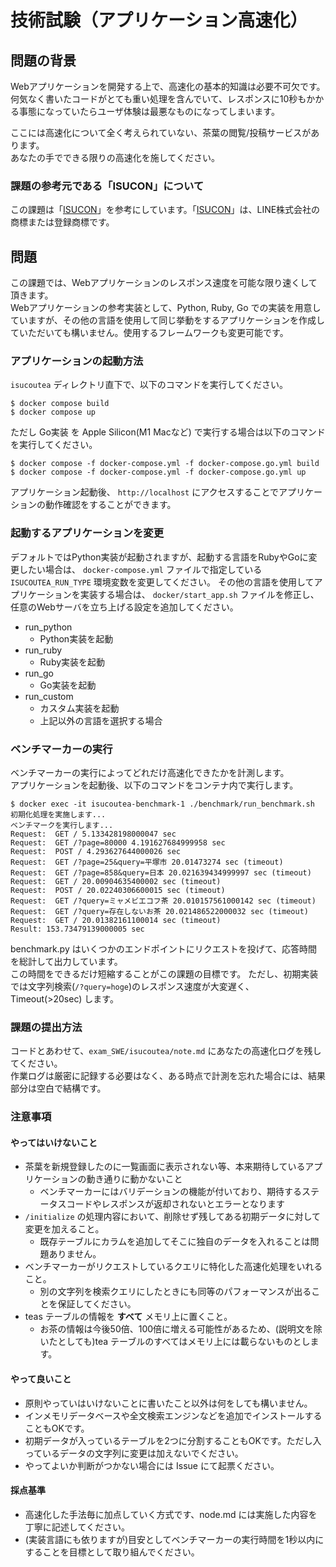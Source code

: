 # 技術試験（アプリケーション高速化）

## 問題の背景

Webアプリケーションを開発する上で、高速化の基本的知識は必要不可欠です。  
何気なく書いたコードがとても重い処理を含んでいて、レスポンスに10秒もかかる事態になっていたらユーザ体験は最悪なものになってしまいます。

ここには高速化について全く考えられていない、茶葉の閲覧/投稿サービスがあります。  
あなたの手でできる限りの高速化を施してください。

### 課題の参考元である「ISUCON」について
この課題は「[ISUCON](https://isucon.net/)」を参考にしています。「[ISUCON](https://isucon.net/)」は、LINE株式会社の商標または登録商標です。

## 問題

この課題では、Webアプリケーションのレスポンス速度を可能な限り速くして頂きます。  
Webアプリケーションの参考実装として、Python, Ruby, Go での実装を用意していますが、その他の言語を使用して同じ挙動をするアプリケーションを作成していただいても構いません。使用するフレームワークも変更可能です。

### アプリケーションの起動方法

`isucoutea` ディレクトリ直下で、以下のコマンドを実行してください。

```
$ docker compose build
$ docker compose up
```

ただし Go実装 を Apple Silicon(M1 Macなど) で実行する場合は以下のコマンドを実行してください。
```
$ docker compose -f docker-compose.yml -f docker-compose.go.yml build
$ docker compose -f docker-compose.yml -f docker-compose.go.yml up
```

アプリケーション起動後、 `http://localhost` にアクセスすることでアプリケーションの動作確認をすることができます。

### 起動するアプリケーションを変更

デフォルトではPython実装が起動されますが、起動する言語をRubyやGoに変更したい場合は、 `docker-compose.yml` ファイルで指定している `ISUCOUTEA_RUN_TYPE` 環境変数を変更してください。
その他の言語を使用してアプリケーションを実装する場合は、 `docker/start_app.sh` ファイルを修正し、任意のWebサーバを立ち上げる設定を追加してください。

- run_python
  - Python実装を起動
- run_ruby
  - Ruby実装を起動
- run_go
  - Go実装を起動
- run_custom
  - カスタム実装を起動
  - 上記以外の言語を選択する場合

### ベンチマーカーの実行

ベンチマーカーの実行によってどれだけ高速化できたかを計測します。  
アプリケーションを起動後、以下のコマンドをコンテナ内で実行します。

```
$ docker exec -it isucoutea-benchmark-1 ./benchmark/run_benchmark.sh
初期化処理を実施します...
ベンチマークを実行します...
Request:  GET / 5.133428198000047 sec 
Request:  GET /?page=80000 4.191627684999958 sec 
Request:  POST / 4.293627644000026 sec 
Request:  GET /?page=25&query=平塚市 20.01473274 sec (timeout)
Request:  GET /?page=858&query=日本 20.021639434999997 sec (timeout)
Request:  GET / 20.00904635400002 sec (timeout)
Request:  POST / 20.02240306600015 sec (timeout)
Request:  GET /?query=ミャメビエコフ茶 20.010157561000142 sec (timeout)
Request:  GET /?query=存在しないお茶 20.021486522000032 sec (timeout)
Request:  GET / 20.01382161100014 sec (timeout)
Result: 153.73479139000005 sec
```

benchmark.py はいくつかのエンドポイントにリクエストを投げて、応答時間を総計して出力しています。  
この時間をできるだけ短縮することがこの課題の目標です。
ただし、初期実装では文字列検索(`/?query=hoge`)のレスポンス速度が大変遅く、Timeout(>20sec) します。

### 課題の提出方法

コードとあわせて、`exam_SWE/isucoutea/note.md` にあなたの高速化ログを残してください。  
作業ログは厳密に記録する必要はなく、ある時点で計測を忘れた場合には、結果部分は空白で結構です。

### 注意事項

#### やってはいけないこと

* 茶葉を新規登録したのに一覧画面に表示されない等、本来期待しているアプリケーションの動き通りに動かないこと
  * ベンチマーカーにはバリデーションの機能が付いており、期待するステータスコードやレスポンスが返却されないとエラーとなります
* `/initialize` の処理内容において、削除せず残してある初期データに対して変更を加えること。
  * 既存テーブルにカラムを追加してそこに独自のデータを入れることは問題ありません。
* ベンチマーカーがリクエストしているクエリに特化した高速化処理をいれること。
  * 別の文字列を検索クエリにしたときにも同等のパフォーマンスが出ることを保証してください。
* teas テーブルの情報を **すべて** メモリ上に置くこと。
  * お茶の情報は今後50倍、100倍に増える可能性があるため、(説明文を除いたとしても)tea テーブルのすべてはメモリ上には載らないものとします。

#### やって良いこと

* 原則やっていはいけないことに書いたこと以外は何をしても構いません。
* インメモリデータベースや全文検索エンジンなどを追加でインストールすることもOKです。
* 初期データが入っているテーブルを2つに分割することもOKです。ただし入っているデータの文字列に変更は加えないでください。
* やってよいか判断がつかない場合には Issue にて起票ください。

#### 採点基準

* 高速化した手法毎に加点していく方式です、node.md には実施した内容を丁寧に記述してください。
* (実装言語にも依りますが)目安としてベンチマーカーの実行時間を1秒以内にすることを目標として取り組んでください。
